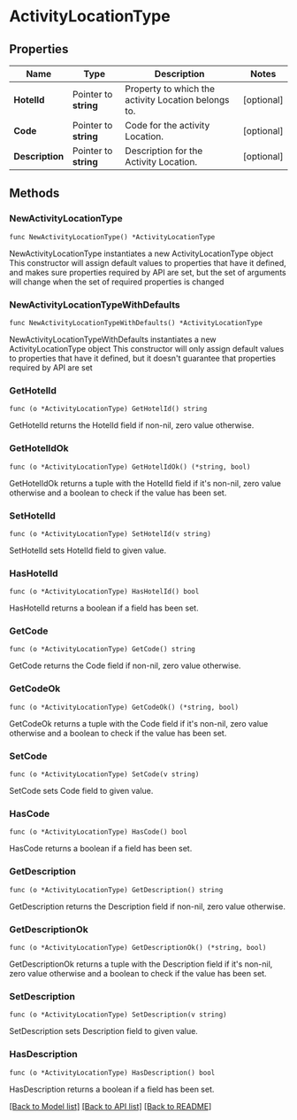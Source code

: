 # ActivityLocationType

## Properties

Name | Type | Description | Notes
------------ | ------------- | ------------- | -------------
**HotelId** | Pointer to **string** | Property to which the activity Location belongs to. | [optional] 
**Code** | Pointer to **string** | Code for the activity Location. | [optional] 
**Description** | Pointer to **string** | Description for the Activity Location. | [optional] 

## Methods

### NewActivityLocationType

`func NewActivityLocationType() *ActivityLocationType`

NewActivityLocationType instantiates a new ActivityLocationType object
This constructor will assign default values to properties that have it defined,
and makes sure properties required by API are set, but the set of arguments
will change when the set of required properties is changed

### NewActivityLocationTypeWithDefaults

`func NewActivityLocationTypeWithDefaults() *ActivityLocationType`

NewActivityLocationTypeWithDefaults instantiates a new ActivityLocationType object
This constructor will only assign default values to properties that have it defined,
but it doesn't guarantee that properties required by API are set

### GetHotelId

`func (o *ActivityLocationType) GetHotelId() string`

GetHotelId returns the HotelId field if non-nil, zero value otherwise.

### GetHotelIdOk

`func (o *ActivityLocationType) GetHotelIdOk() (*string, bool)`

GetHotelIdOk returns a tuple with the HotelId field if it's non-nil, zero value otherwise
and a boolean to check if the value has been set.

### SetHotelId

`func (o *ActivityLocationType) SetHotelId(v string)`

SetHotelId sets HotelId field to given value.

### HasHotelId

`func (o *ActivityLocationType) HasHotelId() bool`

HasHotelId returns a boolean if a field has been set.

### GetCode

`func (o *ActivityLocationType) GetCode() string`

GetCode returns the Code field if non-nil, zero value otherwise.

### GetCodeOk

`func (o *ActivityLocationType) GetCodeOk() (*string, bool)`

GetCodeOk returns a tuple with the Code field if it's non-nil, zero value otherwise
and a boolean to check if the value has been set.

### SetCode

`func (o *ActivityLocationType) SetCode(v string)`

SetCode sets Code field to given value.

### HasCode

`func (o *ActivityLocationType) HasCode() bool`

HasCode returns a boolean if a field has been set.

### GetDescription

`func (o *ActivityLocationType) GetDescription() string`

GetDescription returns the Description field if non-nil, zero value otherwise.

### GetDescriptionOk

`func (o *ActivityLocationType) GetDescriptionOk() (*string, bool)`

GetDescriptionOk returns a tuple with the Description field if it's non-nil, zero value otherwise
and a boolean to check if the value has been set.

### SetDescription

`func (o *ActivityLocationType) SetDescription(v string)`

SetDescription sets Description field to given value.

### HasDescription

`func (o *ActivityLocationType) HasDescription() bool`

HasDescription returns a boolean if a field has been set.


[[Back to Model list]](../README.md#documentation-for-models) [[Back to API list]](../README.md#documentation-for-api-endpoints) [[Back to README]](../README.md)


